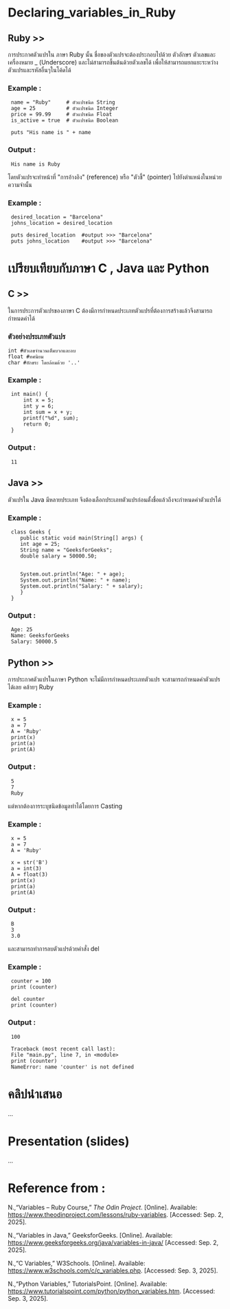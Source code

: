 # Declaring_variables_in_Ruby
## Ruby >>
การประกาศตัวแปรใน ภาษา Ruby นั้น ชื่อของตัวแปรจะต้องประกอบไปด้วย ตัวอักษร ตัวเลขและเครื่องหมาย _ (Underscore) 
และไม่สามารถขึ้นต้นด้วยตัวเลขได้ เพื่อให้สามารถแยกแยะระหว่างตัวแปรและรหัสอื่นๆในโค้ดได้
### Example :
     name = "Ruby"     # ตัวแปรชนิด String
     age = 25          # ตัวแปรชนิด Integer
     price = 99.99     # ตัวแปรชนิด Float
     is_active = true  # ตัวแปรชนิด Boolean
     
     puts "His name is " + name
### Output :
     His name is Ruby
โดยตัวแปรจะทำหน้าที่ "การอ้างอิง" (reference) หรือ "ตัวชี้" (pointer) ไปยังตำแหน่งในหน่วยความจำนั้น
### Example :
     desired_location = "Barcelona"
     johns_location = desired_location
     
     puts desired_location  #output >>> "Barcelona"
     puts johns_location    #output >>> "Barcelona"

     

# เปรียบเทียบกับภาษา C , Java และ Python
## C >>
ในการประการตัวแปรของภาษา C ต้องมีการกำหนดประเภทตัวแปรที่ต้องการสร้างแล้วจึงสามารถกำหนดค่าได้
### ตัวอย่างประเภทตัวแปร
    int #ตัวเลขจำนวนเต็มบวกและลบ
    float #ทศนิยม
    char #อักขระ โดยล้อมด้วย '..'
### Example :
     int main() {
         int x = 5;
         int y = 6;
         int sum = x + y;
         printf("%d", sum);
         return 0;
     }
### Output :
     11
     
## Java >>
ตัวแปรใน Java มีหลายประเภท จึงต้องเลือกประเภทตัวแปรก่อนตั้งชื่อแล้วถึงจะกำหนดค่าตัวแปรได้
### Example :
     class Geeks {
        public static void main(String[] args) {
        int age = 25;      
        String name = "GeeksforGeeks"; 
        double salary = 50000.50;     

       
        System.out.println("Age: " + age);          
        System.out.println("Name: " + name);        
        System.out.println("Salary: " + salary);
        }
     }

### Output :
     Age: 25
     Name: GeeksforGeeks
     Salary: 50000.5

## Python >>
การประกาศตัวแปรในภาษา Python จะไม่มีการกำหนดประเภทตัวแปร จะสามารถกำหนดค่าตัวแปรได้เลย คล้ายๆ Ruby
### Example :
     x = 5
     a = 7
     A = 'Ruby'
     print(x)
     print(a)
     print(A)
### Output :
     5
     7
     Ruby
แต่หากต้องการระบุชนิดข้อมูลทำได้โดยการ Casting
### Example :
     x = 5
     a = 7
     A = 'Ruby'
     
     x = str('B')
     a = int(3)
     A = float(3)
     print(x)
     print(a)
     print(A)
### Output :
     B
     3
     3.0
และสามารถทำการลบตัวแปรด้วยคำสั่ง del
### Example :
     counter = 100
     print (counter)
     
     del counter
     print (counter)
### Output :
     100
     
     Traceback (most recent call last):
     File "main.py", line 7, in <module>
     print (counter)
     NameError: name 'counter' is not defined

# คลิปนำเสนอ
...
# Presentation (slides)
...
# Reference from : 

N.,“Variables – Ruby Course,” *The Odin Project*. [Online]. 
Available: https://www.theodinproject.com/lessons/ruby-variables. [Accessed: Sep. 2, 2025].

N.,“Variables in Java,” GeeksforGeeks. [Online]. 
Available: https://www.geeksforgeeks.org/java/variables-in-java/ [Accessed: Sep. 2, 2025].

N.,“C Variables,” W3Schools. [Online]. 
Available: https://www.w3schools.com/c/c_variables.php. [Accessed: Sep. 3, 2025].

N.,“Python Variables,” TutorialsPoint. [Online]. 
Available: https://www.tutorialspoint.com/python/python_variables.htm. [Accessed: Sep. 3, 2025].
